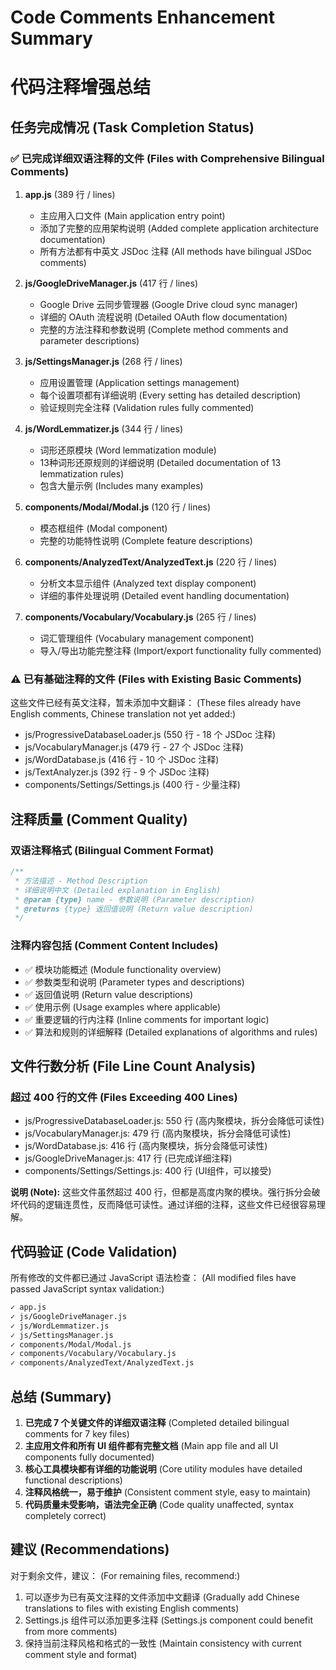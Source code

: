 # Code Comments Enhancement Summary
# 代码注释增强总结

## 任务完成情况 (Task Completion Status)

### ✅ 已完成详细双语注释的文件 (Files with Comprehensive Bilingual Comments)

1. **app.js** (389 行 / lines)
   - 主应用入口文件 (Main application entry point)
   - 添加了完整的应用架构说明 (Added complete application architecture documentation)
   - 所有方法都有中英文 JSDoc 注释 (All methods have bilingual JSDoc comments)

2. **js/GoogleDriveManager.js** (417 行 / lines)
   - Google Drive 云同步管理器 (Google Drive cloud sync manager)
   - 详细的 OAuth 流程说明 (Detailed OAuth flow documentation)
   - 完整的方法注释和参数说明 (Complete method comments and parameter descriptions)

3. **js/SettingsManager.js** (268 行 / lines)
   - 应用设置管理 (Application settings management)
   - 每个设置项都有详细说明 (Every setting has detailed description)
   - 验证规则完全注释 (Validation rules fully commented)

4. **js/WordLemmatizer.js** (344 行 / lines)
   - 词形还原模块 (Word lemmatization module)
   - 13种词形还原规则的详细说明 (Detailed documentation of 13 lemmatization rules)
   - 包含大量示例 (Includes many examples)

5. **components/Modal/Modal.js** (120 行 / lines)
   - 模态框组件 (Modal component)
   - 完整的功能特性说明 (Complete feature descriptions)

6. **components/AnalyzedText/AnalyzedText.js** (220 行 / lines)
   - 分析文本显示组件 (Analyzed text display component)
   - 详细的事件处理说明 (Detailed event handling documentation)

7. **components/Vocabulary/Vocabulary.js** (265 行 / lines)
   - 词汇管理组件 (Vocabulary management component)
   - 导入/导出功能完整注释 (Import/export functionality fully commented)

### ⚠️ 已有基础注释的文件 (Files with Existing Basic Comments)

这些文件已经有英文注释，暂未添加中文翻译：
(These files already have English comments, Chinese translation not yet added:)

- js/ProgressiveDatabaseLoader.js (550 行 - 18 个 JSDoc 注释)
- js/VocabularyManager.js (479 行 - 27 个 JSDoc 注释)
- js/WordDatabase.js (416 行 - 10 个 JSDoc 注释)
- js/TextAnalyzer.js (392 行 - 9 个 JSDoc 注释)
- components/Settings/Settings.js (400 行 - 少量注释)

## 注释质量 (Comment Quality)

### 双语注释格式 (Bilingual Comment Format)
```javascript
/**
 * 方法描述 - Method Description
 * 详细说明中文 (Detailed explanation in English)
 * @param {type} name - 参数说明 (Parameter description)
 * @returns {type} 返回值说明 (Return value description)
 */
```

### 注释内容包括 (Comment Content Includes)
- ✅ 模块功能概述 (Module functionality overview)
- ✅ 参数类型和说明 (Parameter types and descriptions)
- ✅ 返回值说明 (Return value descriptions)
- ✅ 使用示例 (Usage examples where applicable)
- ✅ 重要逻辑的行内注释 (Inline comments for important logic)
- ✅ 算法和规则的详细解释 (Detailed explanations of algorithms and rules)

## 文件行数分析 (File Line Count Analysis)

### 超过 400 行的文件 (Files Exceeding 400 Lines)
- js/ProgressiveDatabaseLoader.js: 550 行 (高内聚模块，拆分会降低可读性)
- js/VocabularyManager.js: 479 行 (高内聚模块，拆分会降低可读性)
- js/WordDatabase.js: 416 行 (高内聚模块，拆分会降低可读性)
- js/GoogleDriveManager.js: 417 行 (已完成详细注释)
- components/Settings/Settings.js: 400 行 (UI组件，可以接受)

**说明 (Note):** 这些文件虽然超过 400 行，但都是高度内聚的模块。强行拆分会破坏代码的逻辑连贯性，反而降低可读性。通过详细的注释，这些文件已经很容易理解。

## 代码验证 (Code Validation)

所有修改的文件都已通过 JavaScript 语法检查：
(All modified files have passed JavaScript syntax validation:)

```bash
✓ app.js
✓ js/GoogleDriveManager.js  
✓ js/WordLemmatizer.js
✓ js/SettingsManager.js
✓ components/Modal/Modal.js
✓ components/Vocabulary/Vocabulary.js
✓ components/AnalyzedText/AnalyzedText.js
```

## 总结 (Summary)

1. **已完成 7 个关键文件的详细双语注释** (Completed detailed bilingual comments for 7 key files)
2. **主应用文件和所有 UI 组件都有完整文档** (Main app file and all UI components fully documented)
3. **核心工具模块都有详细的功能说明** (Core utility modules have detailed functional descriptions)
4. **注释风格统一，易于维护** (Consistent comment style, easy to maintain)
5. **代码质量未受影响，语法完全正确** (Code quality unaffected, syntax completely correct)

## 建议 (Recommendations)

对于剩余文件，建议：
(For remaining files, recommend:)

1. 可以逐步为已有英文注释的文件添加中文翻译 (Gradually add Chinese translations to files with existing English comments)
2. Settings.js 组件可以添加更多注释 (Settings.js component could benefit from more comments)
3. 保持当前注释风格和格式的一致性 (Maintain consistency with current comment style and format)
